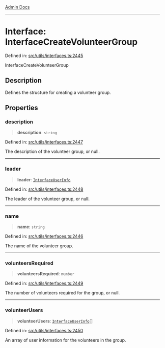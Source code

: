 [Admin Docs](/)

***

# Interface: InterfaceCreateVolunteerGroup

Defined in: [src/utils/interfaces.ts:2445](https://github.com/PalisadoesFoundation/talawa-admin/blob/main/src/utils/interfaces.ts#L2445)

InterfaceCreateVolunteerGroup

## Description

Defines the structure for creating a volunteer group.

## Properties

### description

> **description**: `string`

Defined in: [src/utils/interfaces.ts:2447](https://github.com/PalisadoesFoundation/talawa-admin/blob/main/src/utils/interfaces.ts#L2447)

The description of the volunteer group, or null.

***

### leader

> **leader**: [`InterfaceUserInfo`](utils\interfaces\README\interfaces\InterfaceUserInfo.md)

Defined in: [src/utils/interfaces.ts:2448](https://github.com/PalisadoesFoundation/talawa-admin/blob/main/src/utils/interfaces.ts#L2448)

The leader of the volunteer group, or null.

***

### name

> **name**: `string`

Defined in: [src/utils/interfaces.ts:2446](https://github.com/PalisadoesFoundation/talawa-admin/blob/main/src/utils/interfaces.ts#L2446)

The name of the volunteer group.

***

### volunteersRequired

> **volunteersRequired**: `number`

Defined in: [src/utils/interfaces.ts:2449](https://github.com/PalisadoesFoundation/talawa-admin/blob/main/src/utils/interfaces.ts#L2449)

The number of volunteers required for the group, or null.

***

### volunteerUsers

> **volunteerUsers**: [`InterfaceUserInfo`](utils\interfaces\README\interfaces\InterfaceUserInfo.md)[]

Defined in: [src/utils/interfaces.ts:2450](https://github.com/PalisadoesFoundation/talawa-admin/blob/main/src/utils/interfaces.ts#L2450)

An array of user information for the volunteers in the group.
